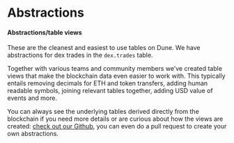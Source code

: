 # Abstractions

#### Abstractions/table views <a id="Abstractionstable-views"></a>

These are the cleanest and easiest to use tables on Dune. We have abstractions for dex trades in the `dex.trades` table.

Together with various teams and community members we’ve created table views that make the blockchain data even easier to work with. This typically entails removing decimals for ETH and token transfers, adding human readable symbols, joining relevant tables together, adding USD value of events and more.

You can always see the underlying tables derived directly from the blockchain if you need more details or are curious about how the views are created: [check out our Github](https://github.com/duneanalytics/abstractions), you can even do a pull request to create your own abstractions.

